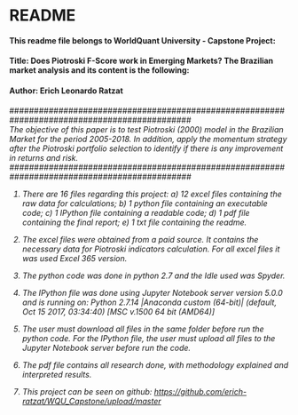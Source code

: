# README

#### This readme file belongs to WorldQuant University - Capstone Project:
#### Title: Does Piotroski F-Score work in Emerging Markets? The Brazilian market analysis and its content is the following:
#### Author: Erich Leonardo Ratzat

#############################################################################################
<br>
<i>
The objective of this paper is to test Piotroski (2000) model in the
Brazilian Market for the period 2005-2018. In addition, apply the momentum 
strategy after the Piotroski portfolio selection to identify if there is any
improvement in returns and risk.
<i>
#############################################################################################

1. There are 16 files regarding this project: 
	a) 12 excel files containing the raw data for calculations;
	b) 1 python file containing an executable code;
	c) 1 IPython file containing a readable code;
	d) 1 pdf file containing the final report;
	e) 1 txt file containing the readme.

2. The excel files were obtained from a paid source. It contains the necessary data for Piotroski indicators calculation.
For all excel files it was used Excel 365 version.

3. The python code was done in python 2.7 and the Idle used was Spyder.

4. The IPython file was done using Jupyter Notebook server version 5.0.0 and is running on:
Python 2.7.14 |Anaconda custom (64-bit)| (default, Oct 15 2017, 03:34:40) [MSC v.1500 64 bit (AMD64)]

5. The user must download all files in the same folder before run the python code. For the IPython file, the user must
upload all files to the Jupyter Notebook server before run the code.

6. The pdf file contains all research done, with methodology explained and interpreted results.

7. This project can be seen on github: https://github.com/erich-ratzat/WQU_Capstone/upload/master
